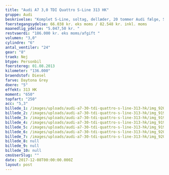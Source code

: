 ```yaml
---
title: "Audi A7 3,0 TDI Quattro S-Line 313 HK"
gruppe: Audi
beskrivelse: "Komplet S-Line, soltag, dellæder, 20 tommer Audi fælge, Sound effect (V8), sort himmel.\n\nKontakt for mere info og bestil en prøvetur. - Fri km. - Klar til levering. - Mulighed for mekaniskgaranti. ✔ Ingen km-begrænsning: Kør så meget du vil i hele perioden. ✔ Garantiforsikring tilbydes: Ingen uventede værksteds regninger. ✔ Mulighed for billig forsikring ✔ Vaskekort til Cirkel K: Vask bilen i hele landet hos Cirkel K. ✔ Skal vi hjælpe dig med at finde drømmebilen, tilbyder vi Danmarks bedste leasingpakker."
foerstegangsydelse: 66.038 kr. eks moms / 82.548 kr. inkl. moms
maanedlig_ydelse: "5.047,50 kr. "
restvaerdi: "186.000 kr. eks moms/afgift "
volumen: "3,0"
cylindre: "6"
antal_ventiler: "24"
gear: "8"
traek: Nej
btype: Personbil
foerstereg: 01.08.2013
kilometer: "136.000"
braendstof: Diesel
farve: Daytona Grey
doere: "5"
effekt: 313 HK
moment: "650"
topfart: "250"
acc: "5,3"
billede_1: /images/uploads/audi-a7-30-tdi-quattro-s-line-313-hk/img_9201-kopi.jpg
billede_2: /images/uploads/audi-a7-30-tdi-quattro-s-line-313-hk/img_9198.jpg
billede_3: /images/uploads/audi-a7-30-tdi-quattro-s-line-313-hk/img_9197.jpg
billede_4: /images/uploads/audi-a7-30-tdi-quattro-s-line-313-hk/img_9196.jpg
billede_5: /images/uploads/audi-a7-30-tdi-quattro-s-line-313-hk/img_9192.jpg
billede_6: /images/uploads/audi-a7-30-tdi-quattro-s-line-313-hk/img_9206.jpg
billede_7: /images/uploads/audi-a7-30-tdi-quattro-s-line-313-hk/img_9208.jpg
billede_8: null
billede_9: null
billede_10: null
cmsUserSlug: ""
date: 2017-12-08T00:00:00.000Z
layout: post
---
```


